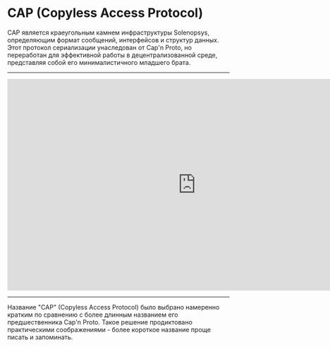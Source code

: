 # CAP (Copyless Access Protocol)

CAP является краеугольным камнем инфраструктуры Solenopsys, определяющим формат сообщений, интерфейсов и структур данных. Этот протокол сериализации унаследован от Cap'n Proto, но переработан для эффективной работы в децентрализованной среде, представляя собой его минималистичного младшего брата.

---

<iframe width="854" height="480" src="https://www.youtube.com/embed/GdfDeWkiTpE" frameborder="0" allowfullscreen></iframe>

---


Название "CAP" (Copyless Access Protocol) было выбрано намеренно кратким по сравнению с более длинным названием его предшественника Cap'n Proto. Такое решение продиктовано практическими соображениями - более короткое название проще писать и запоминать.
